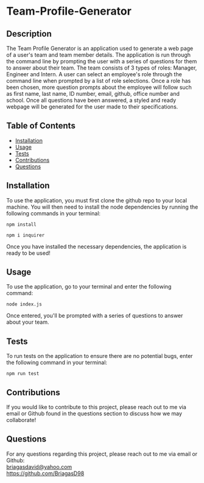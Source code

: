 # Team-Profile-Generator
## Description
The Team Profile Generator is an application used to generate a web page of a user's team and team member details. The application
is run through the command line by prompting the user with a series of questions for them to answer about their team. The team consists
of 3 types of roles: Manager, Engineer and Intern. A user can select an employee's role through the command line 
when prompted by a list of role selections. Once a role has been chosen, more question prompts about the employee will follow
such as first name, last name, ID number, email, github, office number and school. Once all questions have been answered, a styled and ready webpage
will be generated for the user made to their specifications.

## Table of Contents
* [Installation](#Installation)
* [Usage](#Usage)
* [Tests](#Tests)
* [Contributions](#Contributions)
* [Questions](#Questions)

## Installation
To use the application, you must first clone the github repo to your local machine. You will then need to install the node dependencies by running
the following commands in your terminal:
```
npm install
```
```
npm i inquirer
```
Once you have installed the necessary dependencies, the application is ready to be used!
## Usage
To use the application, go to your terminal and enter the following command:
```
node index.js
```
Once entered, you'll be prompted with a series of questions to answer about your team.

## Tests
To run tests on the application to ensure there are no potential bugs, enter the following command in your terminal:
```
npm run test
```
## Contributions
If you would like to contribute to this project, please reach out to me via email or Github found
in the questions section to discuss how we may collaborate!

## Questions
For any questions regarding this project, please reach out to me via email or Github:
<br/>
briagasdavid@yahoo.com
<br/>
https://github.com/BriagasD98
